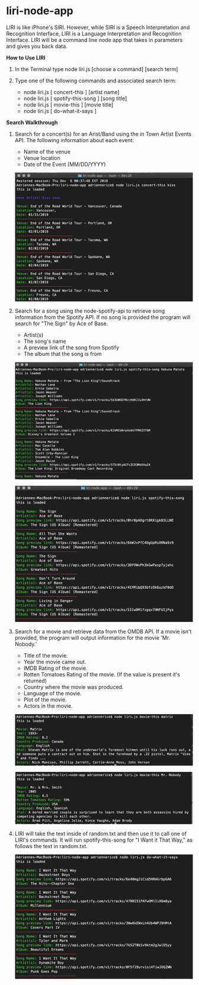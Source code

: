 # liri-node-app
LIRI is like iPhone's SIRI. However, while SIRI is a Speech Interpretation and Recognition Interface, LIRI is a Language Interpretation and Recognition Interface. LIRI will be a command line node app that takes in parameters and gives you back data.

**How to Use LIRI**

1. In the Terminal type node liri.js [choose a command] [search term]
2. Type one of the following commands and associated search term:
    
    * node liri.js [ concert-this ] [artist name]
    * node liri.js [ spotify-this-song ] [song title]
    * node liri.js [ movie-this ] [movie title]
    * node liri.js [ do-what-it-says ]

**Search Walkthrough**

1. Search for a concert(s) for an Arist/Band using the in Town Artist Events API. The following information about each event:

    * Name of the venue
    * Venue location
    * Date of the Event (MM/DD/YYYY)

    ![Image of Band Search](/images/concertSearch.png)


2. Search for a song using the node-spotify-api to retrieve song information from the Spotify API. If no song is provided the program will search for "The Sign" by Ace of Base.

    * Artist(s)
    * The song's name
    * A preview link of the song from Spotify
    * The album that the song is from

    ![Image of Song Search](/images/songSearch.png)

    ![Image of Song Search blank](/images/songSearchBlank.png)

3. Search for a movie and retrieve data from the OMDB API. If a movie isn't provided, the program will output information for the movie 'Mr. Nobody.'

   * Title of the movie.
   * Year the movie came out.
   * IMDB Rating of the movie.
   * Rotten Tomatoes Rating of the movie. (If the value is present it's returned)
   * Country where the movie was produced.
   * Language of the movie.
   * Plot of the movie.
   * Actors in the movie.

   ![Image of Movie Search](/images/movieSearch.png)

   ![Image of Movie Search blank](/images/movieSearchBlank.png)

4. LIRI will take the text inside of random.txt and then use it to call one of LIRI's commands. It will run spotify-this-song for "I Want it That Way," as follows the text in random.txt.

   ![Image of Random text file content](/images/random.png)
